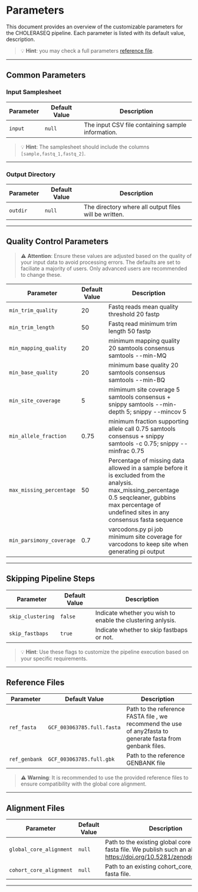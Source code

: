 # Parameters

This document provides an overview of the customizable parameters for the CHOLERASEQ pipeline. Each parameter is listed with its default value, description.

> 💡 **Hint**: you may check a full parameters [reference file](https://github.com/CERI-KRISP/CholeraSeq/blob/master/nextflow.config).

---

## Common Parameters

### Input Samplesheet
| Parameter             | Default Value              | Description                                                                                     |
|-----------------------|----------------------------|-------------------------------------------------------------------------------------------------|
| `input`   | `null`  | The input CSV file containing sample information.    |

> 💡 **Hint**: The samplesheet should include the columns `[sample,fastq_1,fastq_2]`.

---

### Output Directory
| Parameter   | Default Value         | Description                                                                 |
|-------------|-----------------------|-----------------------------------------------------------------------------|
| `outdir`    | `null`     | The directory where all output files will be written.                      |


---

## Quality Control Parameters

> ⚠️ **Attention**: Ensure these values are adjusted based on the quality of your input data to avoid processing errors.
> The defaults are set to faciliate a majority of users. Only advanced users are recommended to change these.

| Parameter                | Default Value | Description                                                                                                                                                                                                        |
|--------------------------|---------------|--------------------------------------------------------------------------------------------------------------------------------------------------------------------------------------------------------------------|
| `min_trim_quality`       | 20            | Fastq reads mean quality threshold	20	fastp                                                                                                                                                                  |
| `min_trim_length`        | 50            | Fastq read minimum trim length	50	fastp                                                                                                                                                                      |
| `min_mapping_quality`    | 20            | minimum mapping quality	20	samtools consensus	samtools --min-MQ                                                                                                                                           |
| `min_base_quality`       | 20            | minimum base quality	20	samtools consensus	samtools --min-BQ                                                                                                                                              |
| `min_site_coverage`      | 5             | mimimum site coverage	5	samtools consensus + snippy	samtools --min-depth 5; snippy --mincov 5                                                                                                             |
| `min_allele_fraction`    | 0.75          | minimum fraction supporting allele call	0.75	samtools consensus + snippy	samtools -c 0.75; snippy --minfrac 0.75                                                                                          |
| `max_missing_percentage` | 50            | Percentage of missing data allowed in a sample before it is excluded from the analysis.  max_missing_percentage	0.5	seqcleaner, gubbins	max percentage of undefined sites in any consensus fasta sequence |
| `min_parsimony_coverage` | 0.7           | varcodons.py pi job minimum site coverage for varcodons to keep site when generating pi output                                                                                                                     |


---

## Skipping Pipeline Steps

| Parameter         | Default Value | Description                                                                     |
|-------------------|---------------|---------------------------------------------------------------------------------|
| `skip_clustering` | `false`       | Indicate whether you wish to enable the clustering anlysis.                     |
| `skip_fastbaps`   | `true`        | Indicate whether to skip fastbaps or not.  |

> 💡 **Hint**: Use these flags to customize the pipeline execution based on your specific requirements.

---

## Reference Files

| Parameter     | Default Value              | Description                                                                                                |
|---------------|----------------------------|------------------------------------------------------------------------------------------------------------|
| `ref_fasta`   | `GCF_003063785.full.fasta` | Path to the reference FASTA file , we recommend the use of any2fasta to generate fasta from genbank files. |
| `ref_genbank` | `GCF_003063785.full.gbk`   | Path to the reference GENBANK file                                                                         |

> ⚠️ **Warning**: It is recommended to use the provided reference files to ensure compatibility with the global core alignment.

---


## Alignment Files

| Parameter               | Default Value | Description                                                                                                                     |
|-------------------------|---------------|---------------------------------------------------------------------------------------------------------------------------------|
| `global_core_alignment` | `null`        | Path to the existing global core alignment fasta file. We publish such an alignemnt on  https://doi.org/10.5281/zenodo.10984554 |
| `cohort_core_alignment` | `null`        | Path to an existing cohort_core_alignment fasta file.                                                                           |

---
